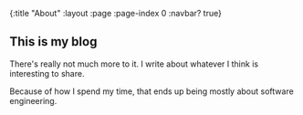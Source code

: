 {:title "About"
 :layout :page
 :page-index 0
 :navbar? true}

## This is my blog

There's really not much more to it. I write about whatever I think is
interesting to share.

Because of how I spend my time, that ends up being mostly about software
engineering.
